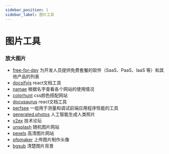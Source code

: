 ```yaml
---
sidebar_position: 1
sidebar_label: 图片工具
---
```


# 图片工具

### 放大图片

- [free-for-dev](https://github.com/ripienaar/free-for-dev) 为开发人员提供免费套餐的软件（SaaS、PaaS、IaaS 等）和其他产品的列表
- [docsifyjs](https://github.com/docsifyjs/docsify/) react文档工具
- [namae](https://namae.dev/) 根据名字查看各个网站的使用情况
- [colorhunt](https://colorhunt.co/) css颜色搭配网站
- [docusaurus](https://github.com/facebook/docusaurus) react文档工具
- [perfsee](https://github.com/perfsee/perfsee) 一组用于测量和调试前端应用程序性能的工具
- [generated.photos](https://generated.photos/) 人工智能生成人类照片
- [v2ex](https://www.v2ex.com/) 技术论坛
- [unsplash](https://unsplash.com/) 随机图片网站
- [pexels](https://www.pexels.com/) 高清图片网站
- [pfpmaker](https://pfpmaker.com/) 上传图片制作头像
- [bgsub](https://bgsub.cn/) 清楚图片背景
